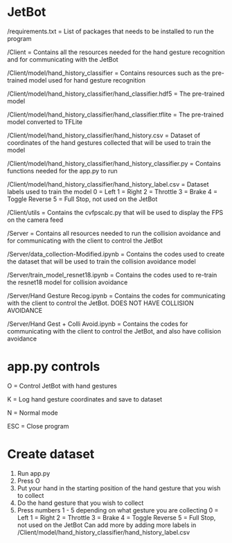 # JetBot

/requirements.txt = List of packages that needs to be installed to run the program

/Client = Contains all the resources needed for the hand gesture recognition and for communicating with the JetBot

/Client/model/hand_history_classifier = Contains resources such as the pre-trained model used for hand gesture recognition

/Client/model/hand_history_classifier/hand_classifier.hdf5 = The pre-trained model

/Client/model/hand_history_classifier/hand_classifier.tflite = The pre-trained model converted to TFLite

/Client/model/hand_history_classifier/hand_history.csv = Dataset of coordinates of the hand gestures collected that will be used to train the model

/Client/model/hand_history_classifier/hand_history_classifier.py = Contains functions needed for the app.py to run

/Client/model/hand_history_classifier/hand_history_label.csv = Dataset labels used to train the model
0 = Left
1 = Right
2 = Throttle
3 = Brake
4 = Toggle Reverse
5 = Full Stop, not used on the JetBot

/Client/utils = Contains the cvfpscalc.py that will be used to display the FPS on the camera feed

/Server = Contains all resources needed to run the collision avoidance and for communicating with the client to control the JetBot

/Server/data_collection-Modified.ipynb = Contains the codes used to create the dataset that will be used to train the collision avoidance model

/Server/train_model_resnet18.ipynb = Contains the codes used to re-train the resnet18 model for collision avoidance 

/Server/Hand Gesture Recog.ipynb = Contains the codes for communicating with the client to control the JetBot. DOES NOT HAVE COLLISION AVOIDANCE

/Server/Hand Gest + Colli Avoid.ipynb = Contains the codes for communicating with the client to control the JetBot, and also have collision avoidance

# app.py controls

O = Control JetBot with hand gestures

K = Log hand gesture coordinates and save to dataset

N = Normal mode

ESC = Close program

# Create dataset

1. Run app.py
2. Press O
3. Put your hand in the starting position of the hand gesture that you wish to collect
4. Do the hand gesture that you wish to collect
5. Press numbers 1 - 5 depending on what gesture you are collecting
  0 = Left
  1 = Right
  2 = Throttle
  3 = Brake
  4 = Toggle Reverse
  5 = Full Stop, not used on the JetBot
Can add more by adding more labels in /Client/model/hand_history_classifier/hand_history_label.csv





